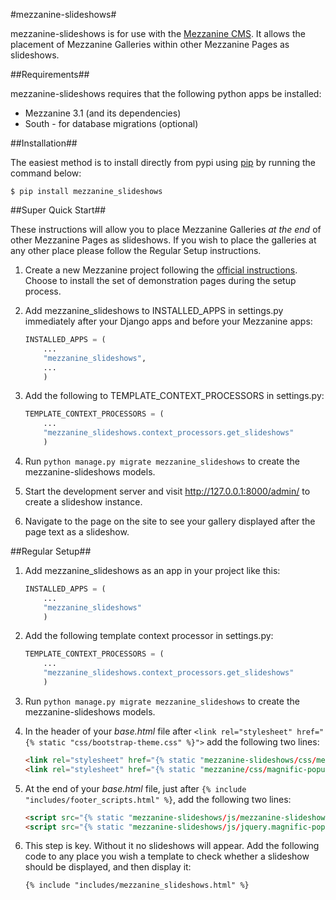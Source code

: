 #mezzanine-slideshows#

mezzanine-slideshows is for use with the [Mezzanine CMS](http://mezzanine.jupo.org/). It allows the placement of 
Mezzanine Galleries within other Mezzanine Pages as slideshows.


##Requirements##

mezzanine-slideshows requires that the following python apps be installed:

* Mezzanine 3.1 (and its dependencies)
* South - for database migrations (optional)

##Installation##

The easiest method is to install directly from pypi using [pip](http://www.pip-installer.org/) by 
running the command below:

    $ pip install mezzanine_slideshows

##Super Quick Start##

These instructions will allow you to place Mezzanine Galleries *at the end* of other Mezzanine Pages as slideshows.
If you wish to place the galleries at any other place please follow the Regular Setup instructions.

1. Create a new Mezzanine project following the [official instructions](http://mezzanine.jupo.org/docs/overview.html#installation).
Choose to install the set of demonstration pages during the setup process.

1. Add mezzanine_slideshows to INSTALLED_APPS in settings.py immediately after your Django apps and before 
   your Mezzanine apps:

    ```python
    INSTALLED_APPS = (
        ...
        "mezzanine_slideshows",
        ...
        )
    ```

1. Add the following to TEMPLATE_CONTEXT_PROCESSORS in settings.py:

    ```python
    TEMPLATE_CONTEXT_PROCESSORS = (
        ...
        "mezzanine_slideshows.context_processors.get_slideshows"
        )
    ``` 

1. Run `python manage.py migrate mezzanine_slideshows` to create the mezzanine-slideshows models.

1. Start the development server and visit http://127.0.0.1:8000/admin/ to create a slideshow instance.

1. Navigate to the page on the site to see your gallery displayed after the page text as a slideshow.


##Regular Setup##

1. Add mezzanine_slideshows as an app in your project like this:

    ```python
    INSTALLED_APPS = (
        ...
        "mezzanine_slideshows"
        )
    ```

1. Add the following template context processor in settings.py:

    ```python
    TEMPLATE_CONTEXT_PROCESSORS = (
        ...
        "mezzanine_slideshows.context_processors.get_slideshows"
        )
    ``` 

1. Run `python manage.py migrate mezzanine_slideshows` to create the mezzanine-slideshows models.

1. In the header of your *base.html* file after ``<link rel="stylesheet" href="{% static "css/bootstrap-theme.css" %}">``
add the following two lines:
    ```html
    <link rel="stylesheet" href="{% static "mezzanine-slideshows/css/mezzanine-slideshow.css" %}">
    <link rel="stylesheet" href="{% static "mezzanine/css/magnific-popup.css" %}">
    ```

1. At the end of your *base.html* file, just after `{% include "includes/footer_scripts.html" %}`, add the following
two lines:
    ```html
    <script src="{% static "mezzanine-slideshows/js/mezzanine-slideshow.js" %}"></script>
    <script src="{% static "mezzanine-slideshows/js/jquery.magnific-popup.js" %}"></script>
    ```

1. This step is key. Without it no slideshows will appear. Add the following code to any place you wish a template to 
check whether a slideshow should be displayed, and then display it:
    ```django
    {% include "includes/mezzanine_slideshows.html" %}
    ```